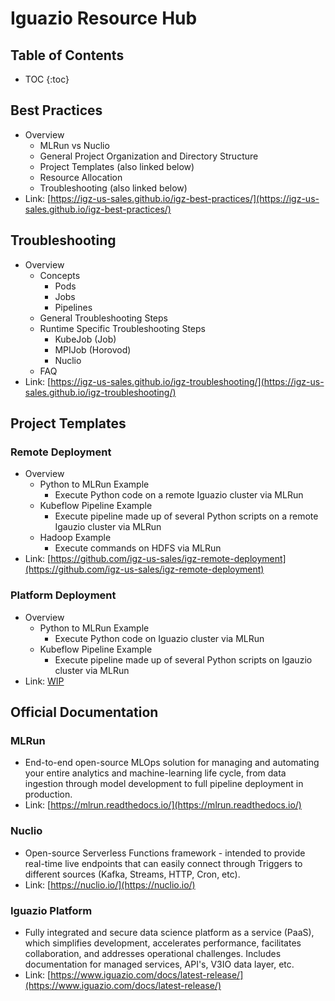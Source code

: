 # Iguazio Resource Hub

## Table of Contents
* TOC
{:toc}

## Best Practices
- Overview
    - MLRun vs Nuclio
    - General Project Organization and Directory Structure
    - Project Templates (also linked below)
    - Resource Allocation
    - Troubleshooting (also linked below)
- Link: [https://igz-us-sales.github.io/igz-best-practices/](https://igz-us-sales.github.io/igz-best-practices/)

## Troubleshooting
- Overview
    - Concepts
        - Pods
        - Jobs
        - Pipelines
    - General Troubleshooting Steps
    - Runtime Specific Troubleshooting Steps
        - KubeJob (Job)
        - MPIJob (Horovod)
        - Nuclio
    - FAQ
-  Link: [https://igz-us-sales.github.io/igz-troubleshooting/](https://igz-us-sales.github.io/igz-troubleshooting/)

## Project Templates
### Remote Deployment
- Overview
    - Python to MLRun Example
        - Execute Python code on a remote Iguazio cluster via MLRun
    - Kubeflow Pipeline Example
        - Execute pipeline made up of several Python scripts on a remote Igauzio cluster via MLRun
    - Hadoop Example
        - Execute commands on HDFS via MLRun
- Link: [https://github.com/igz-us-sales/igz-remote-deployment](https://github.com/igz-us-sales/igz-remote-deployment)

### Platform Deployment    
- Overview
    - Python to MLRun Example
        - Execute Python code on Iguazio cluster via MLRun
    - Kubeflow Pipeline Example
        - Execute pipeline made up of several Python scripts on Igauzio cluster via MLRun
- Link: [WIP](#)

## Official Documentation
### MLRun
- End-to-end open-source MLOps solution for managing and automating your entire analytics and machine-learning life cycle, from data ingestion through model development to full pipeline deployment in production.
- Link: [https://mlrun.readthedocs.io/](https://mlrun.readthedocs.io/)

### Nuclio
- Open-source Serverless Functions framework - intended to provide real-time live endpoints that can easily connect through Triggers to different sources (Kafka, Streams, HTTP, Cron, etc).
- Link: [https://nuclio.io/](https://nuclio.io/)

### Iguazio Platform
- Fully integrated and secure data science platform as a service (PaaS), which simplifies development, accelerates performance, facilitates collaboration, and addresses operational challenges. Includes documentation for managed services, API's, V3IO data layer, etc.
- Link: [https://www.iguazio.com/docs/latest-release/](https://www.iguazio.com/docs/latest-release/)